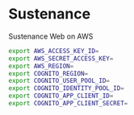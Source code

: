 # Sustenance

Sustenance Web on AWS

```bash
export AWS_ACCESS_KEY_ID=
export AWS_SECRET_ACCESS_KEY=
export AWS_REGION=
export COGNITO_REGION=
export COGNITO_USER_POOL_ID=
export COGNITO_IDENTITY_POOL_ID=
export COGNITO_APP_CLIENT_ID=
export COGNITO_APP_CLIENT_SECRET=
```
